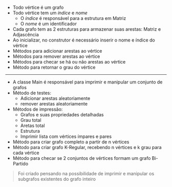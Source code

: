 - Todo vértice é um grafo
- Todo vértice tem um *índice* e *nome*
  - O *índice* é responsável para a estrutura em Matriz
  - O *nome* é um identificador
- Cada grafo tem as 2 estruturas para armazenar suas arestas: Matriz e Adjascência
- Ao inicializar, no construtor é necessário inserir o nome e índice do vértice
- Métodos para adicionar arestas ao vértice
- Métodos para remover arestas ao vértice
- Métodos para checar se há ou não arestas ao vértice
- Método para retornar o grau do vértice

---

- A classe Main é responsável para imprimir e manipular um conjunto de grafos
- Método de testes:
  - Adicionar arestas aleatoriamente
  - remover arestas aleatoriamente
- Métodos de impressão:
  - Grafos e suas propriedades detalhadas
  - Grau total 
  - Aretas total
  - Estrutura
  - Imprimir lista com vértices ímpares e pares
- Método para criar grafo completo a partir de n vértices
- Método para criar grafo K-Regular, recebendo n vértices e k grau para cada vértice
- Método para checar se 2 conjuntos de vértices formam um grafo Bi-Partido
  

> Foi criado pensando na possibilidade de imprimir e manipular os subgrafos existentes do grafo inteiro